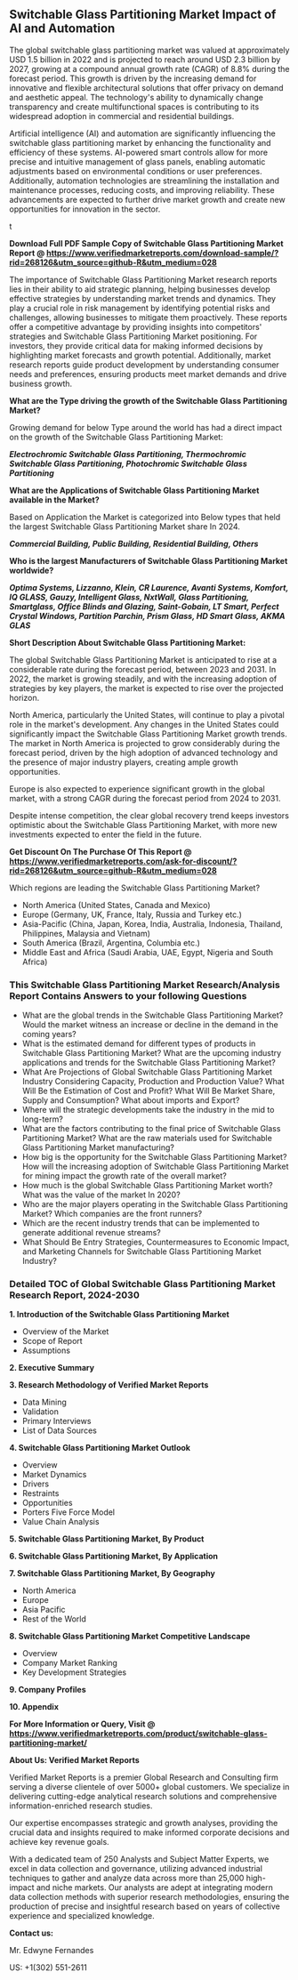 <h2>Switchable Glass Partitioning Market Impact of AI and Automation</h2><p>The global switchable glass partitioning market was valued at approximately USD 1.5 billion in 2022 and is projected to reach around USD 2.3 billion by 2027, growing at a compound annual growth rate (CAGR) of 8.8% during the forecast period. This growth is driven by the increasing demand for innovative and flexible architectural solutions that offer privacy on demand and aesthetic appeal. The technology's ability to dynamically change transparency and create multifunctional spaces is contributing to its widespread adoption in commercial and residential buildings.</p><p>Artificial intelligence (AI) and automation are significantly influencing the switchable glass partitioning market by enhancing the functionality and efficiency of these systems. AI-powered smart controls allow for more precise and intuitive management of glass panels, enabling automatic adjustments based on environmental conditions or user preferences. Additionally, automation technologies are streamlining the installation and maintenance processes, reducing costs, and improving reliability. These advancements are expected to further drive market growth and create new opportunities for innovation in the sector.</p>t</p><p id="" class=""><strong>Download Full PDF Sample Copy of Switchable Glass Partitioning Market Report @ <a href="https://www.verifiedmarketreports.com/download-sample/?rid=268126&utm_source=github-R&utm_medium=028" target="_blank">https://www.verifiedmarketreports.com/download-sample/?rid=268126&utm_source=github-R&utm_medium=028</a></strong></p><p>The importance of&nbsp;Switchable Glass Partitioning Market research reports lies in their ability to aid strategic planning, helping businesses develop effective strategies by understanding market trends and dynamics. They play a crucial role in risk management by identifying potential risks and challenges, allowing businesses to mitigate them proactively. These reports offer a competitive advantage by providing insights into competitors' strategies and Switchable Glass Partitioning Market positioning. For investors, they provide critical data for making informed decisions by highlighting market forecasts and growth potential. Additionally, market research reports guide product development by understanding consumer needs and preferences, ensuring products meet market demands and drive business growth.</p><p><strong>What are the&nbsp;Type driving the growth of the Switchable Glass Partitioning Market?</strong></p><p id="" class="">Growing demand for below Type around the world has had a direct impact on the growth of the Switchable Glass Partitioning Market:</p><em><strong>Electrochromic Switchable Glass Partitioning, Thermochromic Switchable Glass Partitioning, Photochromic Switchable Glass Partitioning</strong></em></p><strong>What are the&nbsp;Applications&nbsp;of Switchable Glass Partitioning Market available in the Market?</strong></p><p id="" class="">Based on Application the Market is categorized into Below types that held the largest Switchable Glass Partitioning Market share In 2024.</p><em><strong>Commercial Building, Public Building, Residential Building, Others</strong></em></p><strong>Who is the largest Manufacturers of Switchable Glass Partitioning Market worldwide?</strong></p><p><em><strong>Optima Systems, Lizzanno, Klein, CR Laurence, Avanti Systems, Komfort, IQ GLASS, Gauzy, Intelligent Glass, NxtWall, Glass Partitioning, Smartglass, Office Blinds and Glazing, Saint-Gobain, LT Smart, Perfect Crystal Windows, Partition Parchin, Prism Glass, HD Smart Glass, AKMA GLAS</strong></em></p><p id="" class=""><strong>Short Description About Switchable Glass Partitioning Market:</strong></p><p>The global Switchable Glass Partitioning Market is anticipated to rise at a considerable rate during the forecast period, between 2023 and 2031. In 2022, the market is growing steadily, and with the increasing adoption of strategies by key players, the market is expected to rise over the projected horizon.</p><p>North America, particularly the United States, will continue to play a pivotal role in the market's development. Any changes in the United States could significantly impact the Switchable Glass Partitioning Market growth trends. The market in North America is projected to grow considerably during the forecast period, driven by the high adoption of advanced technology and the presence of major industry players, creating ample growth opportunities.</p><p>Europe is also expected to experience significant growth in the global market, with a strong CAGR during the forecast period from 2024 to 2031.</p><p>Despite intense competition, the clear global recovery trend keeps investors optimistic about the Switchable Glass Partitioning Market, with more new investments expected to enter the field in the future.</p><p id="" class=""><strong>Get Discount On The Purchase Of This Report @ <a href="https://www.verifiedmarketreports.com/ask-for-discount/?rid=268126&utm_source=github-R&utm_medium=028" target="_blank">https://www.verifiedmarketreports.com/ask-for-discount/?rid=268126&utm_source=github-R&utm_medium=028</a></strong></p>Which regions are leading the Switchable Glass Partitioning Market?</p><ul><li>North America (United States, Canada and Mexico)</li><li>Europe (Germany, UK, France, Italy, Russia and Turkey etc.)</li><li>Asia-Pacific (China, Japan, Korea, India, Australia, Indonesia, Thailand, Philippines, Malaysia and Vietnam)</li><li>South America (Brazil, Argentina, Columbia etc.)</li><li>Middle East and Africa (Saudi Arabia, UAE, Egypt, Nigeria and South Africa)</li></ul><h3 id="" class="">This Switchable Glass Partitioning Market Research/Analysis Report Contains Answers to your following Questions</h3><ul><li>What are the global trends in the Switchable Glass Partitioning Market? Would the market witness an increase or decline in the demand in the coming years?</li><li>What is the estimated demand for different types of products in Switchable Glass Partitioning Market? What are the upcoming industry applications and trends for the Switchable Glass Partitioning Market?</li><li>What Are Projections of Global Switchable Glass Partitioning Market Industry Considering Capacity, Production and Production Value? What Will Be the Estimation of Cost and Profit? What Will Be Market Share, Supply and Consumption? What about imports and Export?</li><li>Where will the strategic developments take the industry in the mid to long-term?</li><li>What are the factors contributing to the final price of Switchable Glass Partitioning Market? What are the raw materials used for Switchable Glass Partitioning Market manufacturing?</li><li>How big is the opportunity for the Switchable Glass Partitioning Market? How will the increasing adoption of Switchable Glass Partitioning Market for mining impact the growth rate of the overall market?</li><li>How much is the global Switchable Glass Partitioning Market worth? What was the value of the market In 2020?</li><li>Who are the major players operating in the Switchable Glass Partitioning Market? Which companies are the front runners?</li><li>Which are the recent industry trends that can be implemented to generate additional revenue streams?</li><li>What Should Be Entry Strategies, Countermeasures to Economic Impact, and Marketing Channels for Switchable Glass Partitioning Market Industry?</li></ul><h3 id="" class="">Detailed TOC of Global Switchable Glass Partitioning Market Research Report, 2024-2030</h3><p id="" class=""><strong>1. Introduction of the Switchable Glass Partitioning Market</strong></p><ul><li>Overview of the Market</li><li>Scope of Report</li><li>Assumptions</li></ul><p id="" class=""><strong>2. Executive Summary</strong></p><p id="" class=""><strong>3. Research Methodology of Verified Market Reports</strong></p><ul><li>Data Mining</li><li>Validation</li><li>Primary Interviews</li><li>List of Data Sources</li></ul><p id="" class=""><strong>4. Switchable Glass Partitioning Market Outlook</strong></p><ul><li>Overview</li><li>Market Dynamics</li><li>Drivers</li><li>Restraints</li><li>Opportunities</li><li>Porters Five Force Model</li><li>Value Chain Analysis</li></ul><p id="" class=""><strong>5. Switchable Glass Partitioning Market, By Product</strong></p><p id="" class=""><strong>6. Switchable Glass Partitioning Market, By Application</strong></p><p id="" class=""><strong>7. Switchable Glass Partitioning Market, By Geography</strong></p><ul><li>North America</li><li>Europe</li><li>Asia Pacific</li><li>Rest of the World</li></ul><p id="" class=""><strong>8. Switchable Glass Partitioning Market Competitive Landscape</strong></p><ul><li>Overview</li><li>Company Market Ranking</li><li>Key Development Strategies</li></ul><p id="" class=""><strong>9. Company Profiles</strong></p><p id="" class=""><strong>10. Appendix</strong></p><p id="" class=""><strong>For More Information or Query, Visit @ <a href="https://www.verifiedmarketreports.com/product/switchable-glass-partitioning-market/" target="_blank">https://www.verifiedmarketreports.com/product/switchable-glass-partitioning-market/</a></strong></p><p id="" class=""><strong>About Us: Verified Market Reports</strong></p><p id="" class="">Verified Market Reports is a premier Global Research and Consulting firm serving a diverse clientele of over 5000+ global customers. We specialize in delivering cutting-edge analytical research solutions and comprehensive information-enriched research studies.</p><p id="" class="">Our expertise encompasses strategic and growth analyses, providing the crucial data and insights required to make informed corporate decisions and achieve key revenue goals.</p><p id="" class="">With a dedicated team of 250 Analysts and Subject Matter Experts, we excel in data collection and governance, utilizing advanced industrial techniques to gather and analyze data across more than 25,000 high-impact and niche markets. Our analysts are adept at integrating modern data collection methods with superior research methodologies, ensuring the production of precise and insightful research based on years of collective experience and specialized knowledge.</p><p id="" class=""><strong>Contact us:</strong></p><p id="" class="">Mr. Edwyne Fernandes</p><p id="" class="">US: +1(302) 551-2611</p>